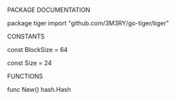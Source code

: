 PACKAGE DOCUMENTATION

package tiger
    import "github.com/3M3RY/go-tiger/tiger"



CONSTANTS

const BlockSize = 64

const Size = 24


FUNCTIONS

func New() hash.Hash



